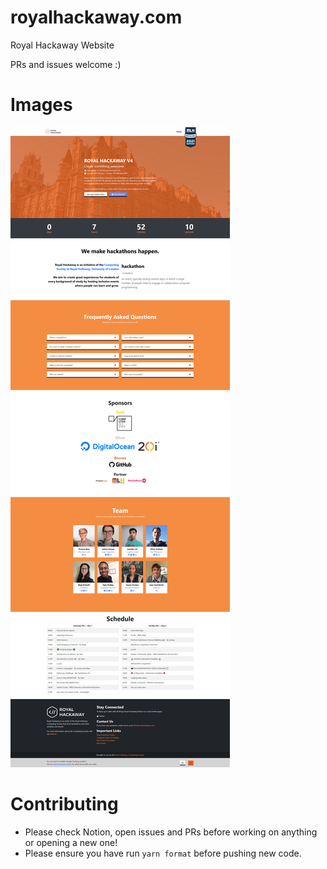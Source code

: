 # royalhackaway.com

Royal Hackaway Website

PRs and issues welcome :)

# Images

![Full Page Screenshot](.github/fullpage.png)

# Contributing

- Please check Notion, open issues and PRs before working on anything or opening a new one!
- Please ensure you have run `yarn format` before pushing new code.
